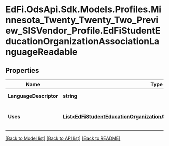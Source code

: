 # EdFi.OdsApi.Sdk.Models.Profiles.Minnesota_Twenty_Twenty_Two_Preview_SISVendor_Profile.EdFiStudentEducationOrganizationAssociationLanguageReadable
## Properties

Name | Type | Description | Notes
------------ | ------------- | ------------- | -------------
**LanguageDescriptor** | **string** | A specification of which written or spoken communication is being used. | 
**Uses** | [**List&lt;EdFiStudentEducationOrganizationAssociationLanguageUseReadable&gt;**](EdFiStudentEducationOrganizationAssociationLanguageUseReadable.md) | An unordered collection of studentEducationOrganizationAssociationLanguageUses. A description of how the language is used (e.g. Home Language, Native Language, Spoken Language). | [optional] 

[[Back to Model list]](../README.md#documentation-for-models) [[Back to API list]](../README.md#documentation-for-api-endpoints) [[Back to README]](../README.md)

